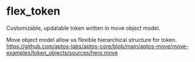 # flex_token
Customizable, updatable token written in move object model.

Move object model allow us flexible hierarchical structure for token.  
https://github.com/aptos-labs/aptos-core/blob/main/aptos-move/move-examples/token_objects/sources/hero.move  
